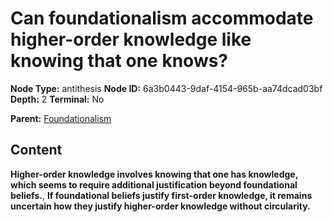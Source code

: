 # Can foundationalism accommodate higher-order knowledge like knowing that one knows?

**Node Type:** antithesis
**Node ID:** 6a3b0443-9daf-4154-965b-aa74dcad03bf
**Depth:** 2
**Terminal:** No

**Parent:** [Foundationalism](foundationalism.md)

## Content

**Higher-order knowledge involves knowing that one has knowledge, which seems to require additional justification beyond foundational beliefs.**, **If foundational beliefs justify first-order knowledge, it remains uncertain how they justify higher-order knowledge without circularity.**
